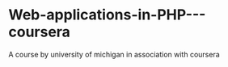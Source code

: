 # Web-applications-in-PHP---coursera
A course by university of michigan in association with coursera 
